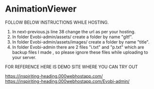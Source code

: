 # AnimationViewer

FOLLOW BELOW INSTRUCTIONS WHILE HOSTING.

1. In next-previous.js line 38 change the url as per your hosting.
2. In folder Evobi-admin/assets/ create a folder by name "gltf".
3. In folder Evobi-admin/assets/images/ create a folder by name "title".
4. In folder Evobi-admin there are 2 files "i.txt" and "p.txt" which are backup files I made , so please ignore these files while uploading to your server.


FOR REFERENCE HERE IS DEMO SITE WHERE YOU CAN TRY OUT

https://inspiriting-heading.000webhostapp.com/
<br />   https://inspiriting-heading.000webhostapp.com/Evobi-admin/
